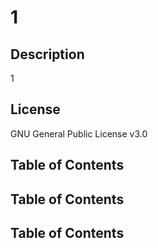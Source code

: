 # 1
  
  
  ## Description

  1

  ## License

  GNU General Public License v3.0
  

  ## Table of Contents
  
  ## Table of Contents
  
  ## Table of Contents
  
  
